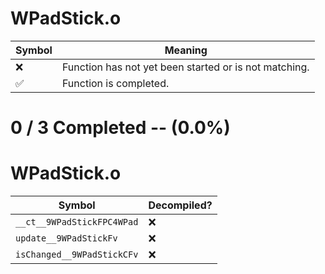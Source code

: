 # WPadStick.o
| Symbol | Meaning 
| ------------- | ------------- 
| :x: | Function has not yet been started or is not matching. 
| :white_check_mark: | Function is completed. 


# 0 / 3 Completed -- (0.0%)
# WPadStick.o
| Symbol | Decompiled? |
| ------------- | ------------- |
| `__ct__9WPadStickFPC4WPad` | :x: |
| `update__9WPadStickFv` | :x: |
| `isChanged__9WPadStickCFv` | :x: |
